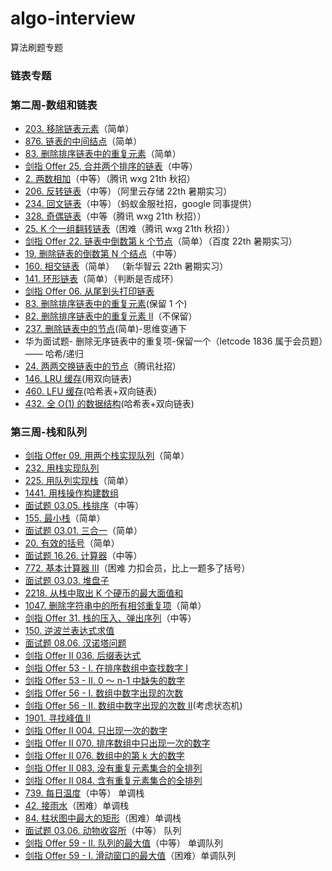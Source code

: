 # algo-interview

算法刷题专题

### 链表专题

### 第二周-数组和链表

- [203. 移除链表元素](https://leetcode-cn.com/problems/remove-linked-list-elements/)（简单）
- [876. 链表的中间结点](https://leetcode-cn.com/problems/middle-of-the-linked-list/)（简单）
- [83. 删除排序链表中的重复元素](https://leetcode-cn.com/problems/remove-duplicates-from-sorted-list/)（简单）
- [剑指 Offer 25. 合并两个排序的链表](https://leetcode-cn.com/problems/he-bing-liang-ge-pai-xu-de-lian-biao-lcof/)（中等）
- [2. 两数相加](https://leetcode-cn.com/problems/add-two-numbers/)（中等）（腾讯 wxg 21th 秋招）
- [206. 反转链表](https://leetcode-cn.com/problems/reverse-linked-list/)（中等）（阿里云存储 22th 暑期实习）
- [234. 回文链表](https://leetcode-cn.com/problems/palindrome-linked-list/)（中等）（蚂蚁金服社招，google 同事提供）
- [328. 奇偶链表](https://leetcode-cn.com/problems/odd-even-linked-list/)（中等（腾讯 wxg 21th 秋招））
- [25. K 个一组翻转链表](https://leetcode-cn.com/problems/reverse-nodes-in-k-group/)（困难（腾讯 wxg 21th 秋招））
- [剑指 Offer 22. 链表中倒数第 k 个节点](https://leetcode-cn.com/problems/lian-biao-zhong-dao-shu-di-kge-jie-dian-lcof/)（简单）（百度 22th 暑期实习）
- [19. 删除链表的倒数第 N 个结点](https://leetcode-cn.com/problems/remove-nth-node-from-end-of-list/)（中等）
- [160. 相交链表](https://leetcode-cn.com/problems/intersection-of-two-linked-lists/)（简单） （新华智云 22th 暑期实习）
- [141. 环形链表](https://leetcode-cn.com/problems/linked-list-cycle/)（简单）（判断是否成环）
- [剑指 Offer 06. 从尾到头打印链表](https://leetcode.cn/problems/cong-wei-dao-tou-da-yin-lian-biao-lcof/)
- [83. 删除排序链表中的重复元素](https://leetcode.cn/problems/remove-duplicates-from-sorted-list/)(保留 1 个)
- [82. 删除排序链表中的重复元素 II](https://leetcode.cn/problems/remove-duplicates-from-sorted-list-ii/)（不保留）
- [237. 删除链表中的节点](https://leetcode.cn/problems/delete-node-in-a-linked-list/)(简单)-思维变通下
- 华为面试题- 删除无序链表中的重复项-保留一个（letcode 1836 属于会员题）—— 哈希/递归
- [24. 两两交换链表中的节点](https://leetcode.cn/problems/swap-nodes-in-pairs/)（腾讯社招）
- [146. LRU 缓存](https://leetcode.cn/problems/lru-cache/)(用双向链表)
- [460. LFU 缓存](https://leetcode.cn/problems/lfu-cache/)(哈希表+双向链表)
- [432. 全 O(1) 的数据结构](https://leetcode.cn/problems/all-oone-data-structure/)(哈希表+双向链表)

### 第三周-栈和队列

- [剑指 Offer 09. 用两个栈实现队列](https://leetcode-cn.com/problems/yong-liang-ge-zhan-shi-xian-dui-lie-lcof/)（简单）
- [232. 用栈实现队列](https://leetcode.cn/problems/implement-queue-using-stacks/)
- [225. 用队列实现栈](https://leetcode-cn.com/problems/implement-stack-using-queues/)（简单）
- [1441. 用栈操作构建数组](https://leetcode.cn/problems/build-an-array-with-stack-operations/)
- [面试题 03.05. 栈排序](https://leetcode-cn.com/problems/sort-of-stacks-lcci/)（中等）
- [155. 最小栈](https://leetcode-cn.com/problems/min-stack/)（简单）
- [面试题 03.01. 三合一](https://leetcode-cn.com/problems/three-in-one-lcci/)（简单）
- [20. 有效的括号](https://leetcode-cn.com/problems/valid-parentheses/)（简单）
- [面试题 16.26. 计算器](https://leetcode-cn.com/problems/calculator-lcci/)（中等）
- [772. 基本计算器 III](https://leetcode-cn.com/problems/basic-calculator-iii/)（困难 力扣会员，比上一题多了括号）
- [面试题 03.03. 堆盘子](https://leetcode.cn/problems/stack-of-plates-lcci/)
- [2218. 从栈中取出 K 个硬币的最大面值和](https://leetcode.cn/problems/maximum-value-of-k-coins-from-piles/)
- [1047. 删除字符串中的所有相邻重复项](https://leetcode-cn.com/problems/remove-all-adjacent-duplicates-in-string/)（简单）
- [剑指 Offer 31. 栈的压入、弹出序列](https://leetcode-cn.com/problems/zhan-de-ya-ru-dan-chu-xu-lie-lcof/)（中等）
- [150. 逆波兰表达式求值](https://leetcode.cn/problems/evaluate-reverse-polish-notation/)
- [面试题 08.06. 汉诺塔问题](https://leetcode.cn/problems/hanota-lcci/)
- [剑指 Offer II 036. 后缀表达式](https://leetcode.cn/problems/8Zf90G/)
- [剑指 Offer 53 - I. 在排序数组中查找数字 I](https://leetcode.cn/problems/zai-pai-xu-shu-zu-zhong-cha-zhao-shu-zi-lcof/)
- [剑指 Offer 53 - II. 0 ～ n-1 中缺失的数字](https://leetcode.cn/problems/que-shi-de-shu-zi-lcof/)
- [剑指 Offer 56 - I. 数组中数字出现的次数](https://leetcode.cn/problems/shu-zu-zhong-shu-zi-chu-xian-de-ci-shu-lcof/submissions/)
- [剑指 Offer 56 - II. 数组中数字出现的次数 II](https://leetcode.cn/problems/shu-zu-zhong-shu-zi-chu-xian-de-ci-shu-ii-lcof/)(考虑状态机)
- [1901. 寻找峰值 II](https://leetcode.cn/problems/find-a-peak-element-ii/)
- [剑指 Offer II 004. 只出现一次的数字 ](https://leetcode.cn/problems/WGki4K/)
- [剑指 Offer II 070. 排序数组中只出现一次的数字](https://leetcode.cn/problems/skFtm2/)
- [剑指 Offer II 076. 数组中的第 k 大的数字](https://leetcode.cn/problems/xx4gT2/)
- [剑指 Offer II 083. 没有重复元素集合的全排列](https://leetcode.cn/problems/VvJkup/)
- [剑指 Offer II 084. 含有重复元素集合的全排列](https://leetcode.cn/problems/7p8L0Z/)
- [739. 每日温度](https://leetcode-cn.com/problems/daily-temperatures/)（中等） 单调栈
- [42. 接雨水](https://leetcode-cn.com/problems/trapping-rain-water/)（困难）单调栈
- [84. 柱状图中最大的矩形](https://leetcode-cn.com/problems/largest-rectangle-in-histogram/)（困难）单调栈
- [面试题 03.06. 动物收容所](https://leetcode-cn.com/problems/animal-shelter-lcci/)（中等） 队列
- [剑指 Offer 59 - II. 队列的最大值](https://leetcode-cn.com/problems/dui-lie-de-zui-da-zhi-lcof/)（中等） 单调队列
- [剑指 Offer 59 - I. 滑动窗口的最大值](https://leetcode-cn.com/problems/hua-dong-chuang-kou-de-zui-da-zhi-lcof/)（困难）单调队列
